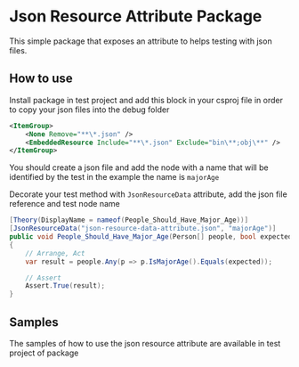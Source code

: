 # Json Resource Attribute Package

This simple package that exposes an attribute to helps testing with json files.

## How to use

Install package in test project and add this block in your csproj file in order to copy your json files into the debug folder

```xml
<ItemGroup>
	<None Remove="**\*.json" />
	<EmbeddedResource Include="**\*.json" Exclude="bin\**;obj\**" />
</ItemGroup>
```

You should create a json file and add the node with a name that will be identified by the test in the example the name is `majorAge`

Decorate your test method with `JsonResourceData` attribute, add the json file reference and test node name

```csharp
[Theory(DisplayName = nameof(People_Should_Have_Major_Age))]
[JsonResourceData("json-resource-data-attribute.json", "majorAge")]
public void People_Should_Have_Major_Age(Person[] people, bool expected)
{
    // Arrange, Act
    var result = people.Any(p => p.IsMajorAge().Equals(expected));

    // Assert
    Assert.True(result);
}
```

## Samples

The samples of how to use the json resource attribute are available in test project of package
